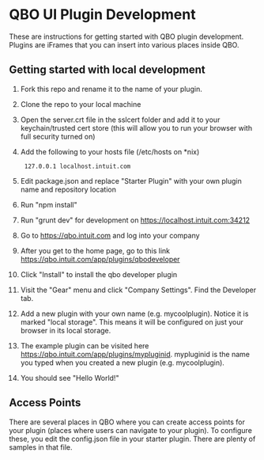 QBO UI Plugin Development
==================

These are instructions for getting started with QBO plugin development. Plugins are iFrames that you can insert into various places inside QBO.

Getting started with local development
-------

1. Fork this repo and rename it to the name of your plugin.
1. Clone the repo to your local machine
1. Open the server.crt file in the sslcert folder and add it to your keychain/trusted cert store (this will allow you to run your browser with full security turned on)
1. Add the following to your hosts file (/etc/hosts on *nix)

        127.0.0.1 localhost.intuit.com

1. Edit package.json and replace "Starter Plugin" with your own plugin name and repository location
1. Run "npm install"
1. Run "grunt dev" for development on https://localhost.intuit.com:34212
1. Go to https://qbo.intuit.com and log into your company
1. After you get to the home page, go to this link https://qbo.intuit.com/app/plugins/qbodeveloper
1. Click "Install" to install the qbo developer plugin
1. Visit the "Gear" menu and click "Company Settings". Find the Developer tab.
1. Add a new plugin with your own name (e.g. mycoolplugin). Notice it is marked "local storage". This means it will be configured on just your browser in its local storage.
1. The example plugin can be visited here https://qbo.intuit.com/app/plugins/mypluginid. mypluginid is the name you typed when you created a new plugin (e.g. mycoolplugin).
1. You should see "Hello World!"

Access Points
-------

There are several places in QBO where you can create access points for your plugin (places where users can navigate to your plugin). To configure these, you edit the config.json file in your starter plugin. There are plenty of samples in that file.
